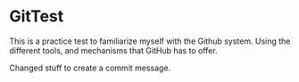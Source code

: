 # GitTest
This is a practice test to familiarize myself with the Github system. Using the different tools, and mechanisms that GitHub has to offer. 


Changed stuff to create a commit message.

